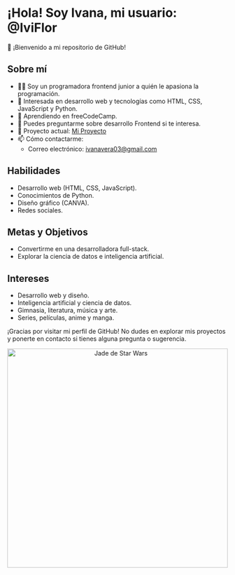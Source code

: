 # ¡Hola! Soy Ivana, mi usuario: @IviFlor

👋 ¡Bienvenido a mi repositorio de GitHub!

## Sobre mí

- 👩‍💻 Soy un programadora frontend junior a quién le apasiona la programación.
- 👀 Interesada en desarrollo web y tecnologías como HTML, CSS, JavaScript y Python.
- 🌱 Aprendiendo en freeCodeCamp.
- 💬 Puedes preguntarme sobre desarrollo Frontend si te interesa.
- 🚀 Proyecto actual: <a href="https://iviflor.github.io/Proyecto/">Mi Proyecto</a>
- 📫 Cómo contactarme:
  - Correo electrónico: [ivanavera03@gmail.com](mailto:ivanavera03@gmail.com)

## Habilidades

- Desarrollo web (HTML, CSS, JavaScript).
- Conocimientos de Python.
- Diseño gráfico (CANVA).
- Redes sociales.

## Metas y Objetivos

- Convertirme en una desarrolladora full-stack.
- Explorar la ciencia de datos e inteligencia artificial.

## Intereses

- Desarrollo web y diseño.
- Inteligencia artificial y ciencia de datos.
- Gimnasia, literatura, música y arte.
- Series, películas, anime y manga.

¡Gracias por visitar mi perfil de GitHub! No dudes en explorar mis proyectos y ponerte en contacto si tienes alguna pregunta o sugerencia.

<p align="center">
  <img src="https://neosabers.com/wp-content/uploads/2022/12/image-37-1024x558.png" alt="Jade de Star Wars" width="100%" height="500px">
</p>

<!---
IviFlor/IviFlor is a ✨ special ✨ repository because its `README.md` (this file) appears on your GitHub profile.
You can click the Preview link to take a look at your changes.
--->
